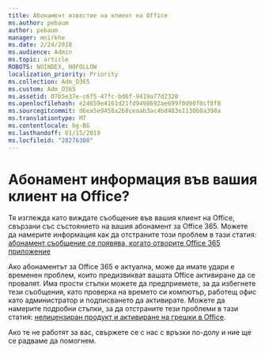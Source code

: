 ```yaml
---
title: Абонамент известие на клиент на Office
ms.author: pebaum
author: pebaum
manager: mnirkhe
ms.date: 2/24/2018
ms.audience: Admin
ms.topic: article
ROBOTS: NOINDEX, NOFOLLOW
localization_priority: Priority
ms.collection: Adm_O365
ms.custom: Adm_O365
ms.assetid: 07b5e37e-c6f5-47fc-bd6f-9419a77d2320
ms.openlocfilehash: e24659e4161d21fd9498692ae699f0d98f0cf8f8
ms.sourcegitcommit: d6ea5e9458a2b8ceaab3ac4bd483e1130b9a398a
ms.translationtype: MT
ms.contentlocale: bg-BG
ms.lasthandoff: 01/15/2019
ms.locfileid: "28276388"
---
```

# <a name="subscription-notice-in-your-office-client"></a>Абонамент информация във вашия клиент на Office?

Тя изглежда като виждате съобщение във вашия клиент на Office, свързани със състоянието на вашия абонамент за Office 365. Можете да намерите информация как да отстраните този проблем в тази статия: [абонамент съобщение се появява, когато отворите Office 365 приложение](https://support.office.com/article/https://support.office.com/en-us/article/A-subscription-notice-appears-when-I-open-an-Office-365-application-4cabe32c-f594-4c0e-9191-3d3ade10cceb.aspx)
  
Ако абонаментът за Office 365 е актуална, може да имате удари е временен проблем, които предизвикват вашата Office активиране да се провалят. Има прости стъпки можете да предприемете, за да избегнете тези съобщения, като проверка на времето си компютър, работещ офис като администратор и подписването да активирате. Можете да намерите подробни стъпки, за да отстраните тези проблеми в тази статия: [нелицензиран продукт и активиране на грешки в Office](https://support.office.com/article/https://support.office.com/en-us/article/Unlicensed-Product-and-activation-errors-in-Office-0d23d3c0-c19c-4b2f-9845-5344fedc4380.aspx). 
  
Ако те не работят за вас, свържете се с нас с връзки по-долу и ние ще се радваме да помогнем.
  

